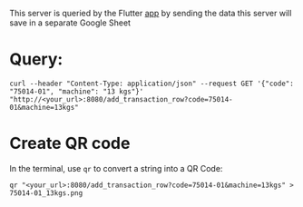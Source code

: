 This server is queried by the Flutter [app](https://github.com/RenauxLouis/App-Transactions-Record) by sending the data this server will save in a separate Google Sheet

# Query:
```
curl --header "Content-Type: application/json" --request GET '{"code": "75014-01", "machine": "13 kgs"}' "http://<your_url>:8080/add_transaction_row?code=75014-01&machine=13kgs"
```

# Create QR code
In the terminal, use `qr` to convert a string into a QR Code:
```
qr "<your_url>:8080/add_transaction_row?code=75014-01&machine=13kgs" > 75014-01_13kgs.png
```
